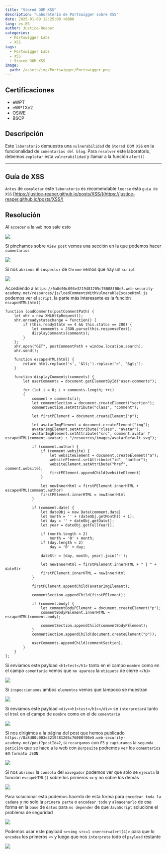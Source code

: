 ```yaml
---
title: "Stored DOM XSS"
description: "Laboratorio de Portswigger sobre XSS"
date: 2025-01-09 12:25:00 +0800
lang: es-ES
author: Justice-Reaper
categories:
  - Portswigger Labs
  - XSS
tags:
  - Portswigger Labs
  - XSS
  - Stored DOM XSS
image:
  path: /assets/img/Portswigger/Portswigger.png
---
```


## Certificaciones

- eWPT
- eWPTXv2
- OSWE
- BSCP
  
## Descripción

Este `laboratorio` demuestra una `vulnerabilidad` de `Stored DOM XSS` en la funcionalidad de `comentarios del blog`. Para `resolver` este laboratorio, debemos `explotar` esta `vulnerabilidad` y llamar a la función `alert()`

---

## Guía de XSS

`Antes` de `completar` este `laboratorio` es recomendable `leerse` esta `guía de XSS` [https://justice-reaper.github.io/posts/XSS/](https://justice-reaper.github.io/posts/XSS/)

## Resolución

Al `acceder` a la `web` nos sale esto

![](/assets/img/XSS-Lab-13/image_1.png)

Si pinchamos sobre `View post` vemos una sección en la que podemos hacer `comentarios`

![](/assets/img/XSS-Lab-13/image_2.png)

Si nos `abrimos` el `inspector` de `Chrome` vemos que hay un `script` 

![](/assets/img/XSS-Lab-13/image_3.png)

Accediendo a `https://0a8d00c003e3219481205c76008f00e5.web-security-academy.net/resources/js/loadCommentsWithVulnerableEscapeHtml.js` podemos ver el `script`, la parte más interesante es la función `escapeHTML(html)`

```
function loadComments(postCommentPath) {
    let xhr = new XMLHttpRequest();
    xhr.onreadystatechange = function() {
        if (this.readyState == 4 && this.status == 200) {
            let comments = JSON.parse(this.responseText);
            displayComments(comments);
        }
    };
    xhr.open("GET", postCommentPath + window.location.search);
    xhr.send();

    function escapeHTML(html) {
        return html.replace('<', '&lt;').replace('>', '&gt;');
    }

    function displayComments(comments) {
        let userComments = document.getElementById("user-comments");

        for (let i = 0; i < comments.length; ++i)
        {
            comment = comments[i];
            let commentSection = document.createElement("section");
            commentSection.setAttribute("class", "comment");

            let firstPElement = document.createElement("p");

            let avatarImgElement = document.createElement("img");
            avatarImgElement.setAttribute("class", "avatar");
            avatarImgElement.setAttribute("src", comment.avatar ? escapeHTML(comment.avatar) : "/resources/images/avatarDefault.svg");

            if (comment.author) {
                if (comment.website) {
                    let websiteElement = document.createElement("a");
                    websiteElement.setAttribute("id", "author");
                    websiteElement.setAttribute("href", comment.website);
                    firstPElement.appendChild(websiteElement)
                }

                let newInnerHtml = firstPElement.innerHTML + escapeHTML(comment.author)
                firstPElement.innerHTML = newInnerHtml
            }

            if (comment.date) {
                let dateObj = new Date(comment.date)
                let month = '' + (dateObj.getMonth() + 1);
                let day = '' + dateObj.getDate();
                let year = dateObj.getFullYear();

                if (month.length < 2)
                    month = '0' + month;
                if (day.length < 2)
                    day = '0' + day;

                dateStr = [day, month, year].join('-');

                let newInnerHtml = firstPElement.innerHTML + " | " + dateStr
                firstPElement.innerHTML = newInnerHtml
            }

            firstPElement.appendChild(avatarImgElement);

            commentSection.appendChild(firstPElement);

            if (comment.body) {
                let commentBodyPElement = document.createElement("p");
                commentBodyPElement.innerHTML = escapeHTML(comment.body);

                commentSection.appendChild(commentBodyPElement);
            }
            commentSection.appendChild(document.createElement("p"));

            userComments.appendChild(commentSection);
        }
    }
};
```

Si enviamos este payload `<h1>test</h1>` tanto en el campo `nombre` como en el campo `comentario` vemos que `no aparece` la `etiqueta` de cierre `</h1>`

![](/assets/img/XSS-Lab-13/image_4.png)

Si `inspeccionamos` ambos `elementos` vemos que tampoco se muestran

![](/assets/img/XSS-Lab-13/image_5.png)

Si enviamos este payload `<div><h1>test</h1></div>` se `interpretará` tanto el `html` en el campo de `nombre` como en el de `comentario`

![](/assets/img/XSS-Lab-13/image_6.png)

Si nos dirigimos a la página del post que hemos publicado `https://0a8d00c003e3219481205c76008f00e5.web-security-academy.net/post?postId=2`, si `recargamos` con `F5` y `capturamos` la `segunda petición` que se hace a la web con `Burpsuite` podremos `ver` los `comentarios` en `formato JSON`

![](/assets/img/XSS-Lab-13/image_7.png)

Si nos `abrimos` la `consola` del `navegador` podemos ver que solo se `ejecuta` la función `escapeHTML()` sobre los primeros `<>` y no sobre los demás

![](/assets/img/XSS-Lab-13/image_8.png)

Para solucionar esto podemos hacerlo de esta forma para `encodear toda la cadena` y no solo la `primera parte` o `encodear todo` y `almacenarlo` de esa forma en la `base` de `datos` para `no depender` de que `JavaScript` solucione el problema de seguridad

![](/assets/img/XSS-Lab-13/image_9.png)

Podemos usar este payload `<><img src=1 onerror=alert(4)>` para que lo `encodee` los primeros `<>` y luego que nos `interprete` todo el `payload` restante

![](/assets/img/XSS-Lab-13/image_10.png)
